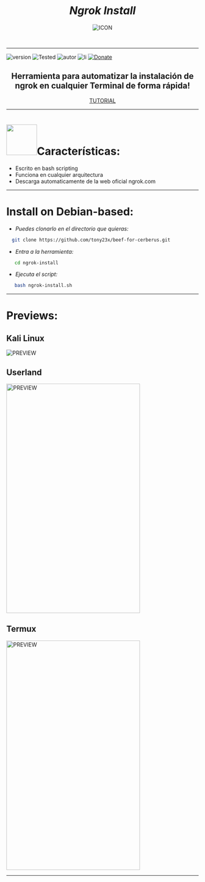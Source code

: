 <h1 align="center"> <i> Ngrok Install </i> </h1>
<p align="center"><img src="https://user-images.githubusercontent.com/55555800/110975796-2f494f80-832e-11eb-9714-312c0d50f7eb.png" alt="ICON" align="center" border="0" width="auto" height="auto"></p>
<br><hr>

![version]
![Tested]
![autor]
![li]
[![Donate](https://img.shields.io/badge/Donate-PayPal-green.svg)](https://www.paypal.me/th3pr3d4t0r)

<h2 align="center"> Herramienta para automatizar la instalación de ngrok en cualquier Terminal de forma rápida! </h3>

<p align="center">
  <a href="https://youtu.be/GjedBydfGvs" align="center">TUTORIAL</a>
</p>

<hr>

<h1><img src="http://kauksu.com/games/skull.gif" width="80">Características:</h1>

 *  Escrito en bash scripting 
 *  Funciona en cualquier arquitectura 
 *  Descarga automaticamente de la web oficial ngrok.com

<hr>


# Install on Debian-based:

* _Puedes clonarlo en el directorio que quieras:_
 
```sh
  git clone https://github.com/tony23x/beef-for-cerberus.git
```

* _Entra a la herramienta:_
```sh
   cd ngrok-install
```
* _Ejecuta el script:_
```sh
   bash ngrok-install.sh
```
<hr>

# Previews:
## Kali Linux
<img src="https://user-images.githubusercontent.com/55555800/110978172-0c6c6a80-8331-11eb-970e-e2481ad918a4.png" alt="PREVIEW"  align="center">

## Userland
<img src="" alt="PREVIEW" align="center" width="350px" height="600px">

## Termux
<img src="https://user-images.githubusercontent.com/55555800/110987980-ed280a00-833d-11eb-8e7d-736c4dcdc77d.jpg" alt="PREVIEW" align="center" width="350px" height="600px">

<hr>


<!-- MarkDown Links & Images -->
[version]: https://img.shields.io/badge/Version-BETA%3A%20V.2.0-orange
[tested]: https://img.shields.io/badge/Tested-Kali%20Linux%20%7C%20Userland%20%7C%20Termux-blue
[autor]: https://img.shields.io/badge/Author-%40Th3__Pr3d4t0r-red
[li]: https://img.shields.io/badge/license-MIT-blue.svg
